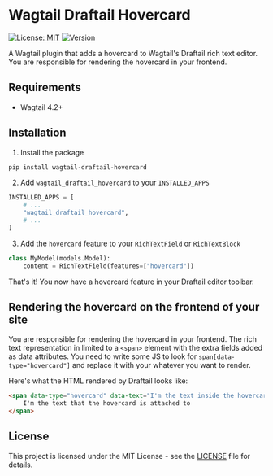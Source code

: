 # Wagtail Draftail Hovercard

[![License: MIT](https://img.shields.io/pypi/l/wagtail-draftail-hovercard)](https://github.com/Stormbase/wagtail-draftail-hovercard/blob/main/LICENSE)
[![Version](https://img.shields.io/pypi/v/wagtail-draftail-hovercard.svg)](https://pypi.python.org/pypi/wagtail-draftail-hovercard/)

A Wagtail plugin that adds a hovercard to Wagtail's Draftail rich text editor. You are responsible for rendering the hovercard in your frontend.

## Requirements

- Wagtail 4.2+

## Installation

1. Install the package

```sh
pip install wagtail-draftail-hovercard
```

2. Add ``wagtail_draftail_hovercard`` to your ``INSTALLED_APPS``

```python
INSTALLED_APPS = [
    # ...
    "wagtail_draftail_hovercard",
    # ...
]
```

3. Add the `hovercard` feature to your `RichTextField` or `RichTextBlock`

```python
class MyModel(models.Model):
    content = RichTextField(features=["hovercard"])
```

That's it! You now have a hovercard feature in your Draftail editor toolbar.

## Rendering the hovercard on the frontend of your site

You are responsible for rendering the hovercard in your frontend. The rich text representation in limited to a `<span>` element with the extra fields added as data attributes. You need to write some JS to look for `span[data-type="hovercard"]` and replace it with your whatever you want to render.

Here's what the HTML rendered by Draftail looks like:

```html
<span data-type="hovercard" data-text="I'm the text inside the hovercard" data-heading="I'm the heading or I can be blank">
    I'm the text that the hovercard is attached to
</span>
```


## License

This project is licensed under the MIT License - see the [LICENSE](LICENSE) file for details.
